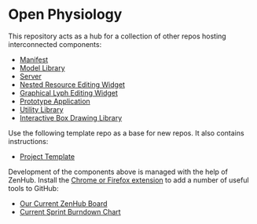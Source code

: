 # Open Physiology

This repository acts as a hub for a collection of other repos hosting interconnected components:

* [Manifest](https://github.com/open-physiology/open-physiology-manifest)
* [Model Library](https://github.com/open-physiology/open-physiology-model)
* [Server](https://github.com/open-physiology/lyph-server)
* [Nested Resource Editing Widget](https://github.com/open-physiology/nested-resource-editor)
* [Graphical Lyph Editing Widget](https://github.com/open-physiology/lyph-edit-widget)
* [Prototype Application](https://github.com/open-physiology/prototype-application)
* [Utility Library](https://github.com/open-physiology/utilities)
* [Interactive Box Drawing Library](https://github.com/open-physiology/interactive-boxes)

Use the following template repo as a base for new repos. It also contains instructions:

* [Project Template](https://github.com/open-physiology/project-template)

Development of the components above is managed with the help of ZenHub. Install the [Chrome or Firefox extension](https://www.zenhub.com) to add a number of useful tools to GitHub:

* [Our Current ZenHub Board](https://github.com/open-physiology/open-physiology#boards?labels:not=epic&repos=65717324,40669551,83999352,83989718,83999711,60700954,87940788,84000562,87364064)
* [Current Sprint Burndown Chart](https://github.com/open-physiology/open-physiology#reports?report=burndown&selectedPipelines=58bc5038a24e37a60b3d636b)
